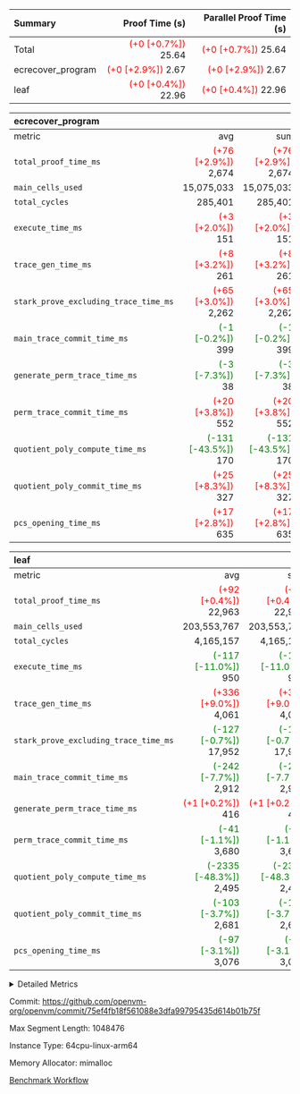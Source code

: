 | Summary | Proof Time (s) | Parallel Proof Time (s) |
|:---|---:|---:|
| Total | <span style='color: red'>(+0 [+0.7%])</span> 25.64 | <span style='color: red'>(+0 [+0.7%])</span> 25.64 |
| ecrecover_program | <span style='color: red'>(+0 [+2.9%])</span> 2.67 | <span style='color: red'>(+0 [+2.9%])</span> 2.67 |
| leaf | <span style='color: red'>(+0 [+0.4%])</span> 22.96 | <span style='color: red'>(+0 [+0.4%])</span> 22.96 |


| ecrecover_program |||||
|:---|---:|---:|---:|---:|
|metric|avg|sum|max|min|
| `total_proof_time_ms ` | <span style='color: red'>(+76 [+2.9%])</span> 2,674 | <span style='color: red'>(+76 [+2.9%])</span> 2,674 | <span style='color: red'>(+76 [+2.9%])</span> 2,674 | <span style='color: red'>(+76 [+2.9%])</span> 2,674 |
| `main_cells_used     ` |  15,075,033 |  15,075,033 |  15,075,033 |  15,075,033 |
| `total_cycles        ` |  285,401 |  285,401 |  285,401 |  285,401 |
| `execute_time_ms     ` | <span style='color: red'>(+3 [+2.0%])</span> 151 | <span style='color: red'>(+3 [+2.0%])</span> 151 | <span style='color: red'>(+3 [+2.0%])</span> 151 | <span style='color: red'>(+3 [+2.0%])</span> 151 |
| `trace_gen_time_ms   ` | <span style='color: red'>(+8 [+3.2%])</span> 261 | <span style='color: red'>(+8 [+3.2%])</span> 261 | <span style='color: red'>(+8 [+3.2%])</span> 261 | <span style='color: red'>(+8 [+3.2%])</span> 261 |
| `stark_prove_excluding_trace_time_ms` | <span style='color: red'>(+65 [+3.0%])</span> 2,262 | <span style='color: red'>(+65 [+3.0%])</span> 2,262 | <span style='color: red'>(+65 [+3.0%])</span> 2,262 | <span style='color: red'>(+65 [+3.0%])</span> 2,262 |
| `main_trace_commit_time_ms` | <span style='color: green'>(-1 [-0.2%])</span> 399 | <span style='color: green'>(-1 [-0.2%])</span> 399 | <span style='color: green'>(-1 [-0.2%])</span> 399 | <span style='color: green'>(-1 [-0.2%])</span> 399 |
| `generate_perm_trace_time_ms` | <span style='color: green'>(-3 [-7.3%])</span> 38 | <span style='color: green'>(-3 [-7.3%])</span> 38 | <span style='color: green'>(-3 [-7.3%])</span> 38 | <span style='color: green'>(-3 [-7.3%])</span> 38 |
| `perm_trace_commit_time_ms` | <span style='color: red'>(+20 [+3.8%])</span> 552 | <span style='color: red'>(+20 [+3.8%])</span> 552 | <span style='color: red'>(+20 [+3.8%])</span> 552 | <span style='color: red'>(+20 [+3.8%])</span> 552 |
| `quotient_poly_compute_time_ms` | <span style='color: green'>(-131 [-43.5%])</span> 170 | <span style='color: green'>(-131 [-43.5%])</span> 170 | <span style='color: green'>(-131 [-43.5%])</span> 170 | <span style='color: green'>(-131 [-43.5%])</span> 170 |
| `quotient_poly_commit_time_ms` | <span style='color: red'>(+25 [+8.3%])</span> 327 | <span style='color: red'>(+25 [+8.3%])</span> 327 | <span style='color: red'>(+25 [+8.3%])</span> 327 | <span style='color: red'>(+25 [+8.3%])</span> 327 |
| `pcs_opening_time_ms ` | <span style='color: red'>(+17 [+2.8%])</span> 635 | <span style='color: red'>(+17 [+2.8%])</span> 635 | <span style='color: red'>(+17 [+2.8%])</span> 635 | <span style='color: red'>(+17 [+2.8%])</span> 635 |

| leaf |||||
|:---|---:|---:|---:|---:|
|metric|avg|sum|max|min|
| `total_proof_time_ms ` | <span style='color: red'>(+92 [+0.4%])</span> 22,963 | <span style='color: red'>(+92 [+0.4%])</span> 22,963 | <span style='color: red'>(+92 [+0.4%])</span> 22,963 | <span style='color: red'>(+92 [+0.4%])</span> 22,963 |
| `main_cells_used     ` |  203,553,767 |  203,553,767 |  203,553,767 |  203,553,767 |
| `total_cycles        ` |  4,165,157 |  4,165,157 |  4,165,157 |  4,165,157 |
| `execute_time_ms     ` | <span style='color: green'>(-117 [-11.0%])</span> 950 | <span style='color: green'>(-117 [-11.0%])</span> 950 | <span style='color: green'>(-117 [-11.0%])</span> 950 | <span style='color: green'>(-117 [-11.0%])</span> 950 |
| `trace_gen_time_ms   ` | <span style='color: red'>(+336 [+9.0%])</span> 4,061 | <span style='color: red'>(+336 [+9.0%])</span> 4,061 | <span style='color: red'>(+336 [+9.0%])</span> 4,061 | <span style='color: red'>(+336 [+9.0%])</span> 4,061 |
| `stark_prove_excluding_trace_time_ms` | <span style='color: green'>(-127 [-0.7%])</span> 17,952 | <span style='color: green'>(-127 [-0.7%])</span> 17,952 | <span style='color: green'>(-127 [-0.7%])</span> 17,952 | <span style='color: green'>(-127 [-0.7%])</span> 17,952 |
| `main_trace_commit_time_ms` | <span style='color: green'>(-242 [-7.7%])</span> 2,912 | <span style='color: green'>(-242 [-7.7%])</span> 2,912 | <span style='color: green'>(-242 [-7.7%])</span> 2,912 | <span style='color: green'>(-242 [-7.7%])</span> 2,912 |
| `generate_perm_trace_time_ms` | <span style='color: red'>(+1 [+0.2%])</span> 416 | <span style='color: red'>(+1 [+0.2%])</span> 416 | <span style='color: red'>(+1 [+0.2%])</span> 416 | <span style='color: red'>(+1 [+0.2%])</span> 416 |
| `perm_trace_commit_time_ms` | <span style='color: green'>(-41 [-1.1%])</span> 3,680 | <span style='color: green'>(-41 [-1.1%])</span> 3,680 | <span style='color: green'>(-41 [-1.1%])</span> 3,680 | <span style='color: green'>(-41 [-1.1%])</span> 3,680 |
| `quotient_poly_compute_time_ms` | <span style='color: green'>(-2335 [-48.3%])</span> 2,495 | <span style='color: green'>(-2335 [-48.3%])</span> 2,495 | <span style='color: green'>(-2335 [-48.3%])</span> 2,495 | <span style='color: green'>(-2335 [-48.3%])</span> 2,495 |
| `quotient_poly_commit_time_ms` | <span style='color: green'>(-103 [-3.7%])</span> 2,681 | <span style='color: green'>(-103 [-3.7%])</span> 2,681 | <span style='color: green'>(-103 [-3.7%])</span> 2,681 | <span style='color: green'>(-103 [-3.7%])</span> 2,681 |
| `pcs_opening_time_ms ` | <span style='color: green'>(-97 [-3.1%])</span> 3,076 | <span style='color: green'>(-97 [-3.1%])</span> 3,076 | <span style='color: green'>(-97 [-3.1%])</span> 3,076 | <span style='color: green'>(-97 [-3.1%])</span> 3,076 |



<details>
<summary>Detailed Metrics</summary>

| group | num_segments | keygen_time_ms | commit_exe_time_ms |
| --- | --- | --- | --- |
| ecrecover_program | 1 | 1,028 | 11 | 

| group | air_name | quotient_deg | interactions | constraints |
| --- | --- | --- | --- | --- |
| ecrecover_program | AccessAdapterAir<16> | 2 | 5 | 14 | 
| ecrecover_program | AccessAdapterAir<2> | 2 | 5 | 14 | 
| ecrecover_program | AccessAdapterAir<32> | 2 | 5 | 14 | 
| ecrecover_program | AccessAdapterAir<4> | 2 | 5 | 14 | 
| ecrecover_program | AccessAdapterAir<64> | 2 | 5 | 14 | 
| ecrecover_program | AccessAdapterAir<8> | 2 | 5 | 14 | 
| ecrecover_program | BitwiseOperationLookupAir<8> | 2 | 2 | 4 | 
| ecrecover_program | KeccakVmAir | 2 | 321 | 4,571 | 
| ecrecover_program | MemoryMerkleAir<8> | 2 | 4 | 40 | 
| ecrecover_program | PersistentBoundaryAir<8> | 2 | 3 | 6 | 
| ecrecover_program | PhantomAir | 2 | 3 | 5 | 
| ecrecover_program | Poseidon2PeripheryAir<BabyBearParameters>, 1> | 2 | 1 | 286 | 
| ecrecover_program | ProgramAir | 1 | 1 | 4 | 
| ecrecover_program | RangeTupleCheckerAir<2> | 1 | 1 | 4 | 
| ecrecover_program | VariableRangeCheckerAir | 1 | 1 | 4 | 
| ecrecover_program | VmAirWrapper<Rv32BaseAluAdapterAir, BaseAluCoreAir<4, 8> | 2 | 19 | 43 | 
| ecrecover_program | VmAirWrapper<Rv32BaseAluAdapterAir, LessThanCoreAir<4, 8> | 2 | 17 | 39 | 
| ecrecover_program | VmAirWrapper<Rv32BaseAluAdapterAir, ShiftCoreAir<4, 8> | 2 | 23 | 90 | 
| ecrecover_program | VmAirWrapper<Rv32BranchAdapterAir, BranchEqualCoreAir<4> | 2 | 11 | 25 | 
| ecrecover_program | VmAirWrapper<Rv32BranchAdapterAir, BranchLessThanCoreAir<4, 8> | 2 | 13 | 41 | 
| ecrecover_program | VmAirWrapper<Rv32CondRdWriteAdapterAir, Rv32JalLuiCoreAir> | 2 | 10 | 22 | 
| ecrecover_program | VmAirWrapper<Rv32HintStoreAdapterAir, Rv32HintStoreCoreAir> | 2 | 15 | 17 | 
| ecrecover_program | VmAirWrapper<Rv32IsEqualModAdapterAir<2, 1, 32, 32>, ModularIsEqualCoreAir<32, 4, 8> | 2 | 25 | 223 | 
| ecrecover_program | VmAirWrapper<Rv32JalrAdapterAir, Rv32JalrCoreAir> | 2 | 16 | 20 | 
| ecrecover_program | VmAirWrapper<Rv32LoadStoreAdapterAir, LoadSignExtendCoreAir<4, 8> | 2 | 18 | 33 | 
| ecrecover_program | VmAirWrapper<Rv32LoadStoreAdapterAir, LoadStoreCoreAir<4> | 2 | 17 | 38 | 
| ecrecover_program | VmAirWrapper<Rv32MultAdapterAir, DivRemCoreAir<4, 8> | 2 | 25 | 88 | 
| ecrecover_program | VmAirWrapper<Rv32MultAdapterAir, MulHCoreAir<4, 8> | 2 | 24 | 38 | 
| ecrecover_program | VmAirWrapper<Rv32MultAdapterAir, MultiplicationCoreAir<4, 8> | 2 | 19 | 26 | 
| ecrecover_program | VmAirWrapper<Rv32RdWriteAdapterAir, Rv32AuipcCoreAir> | 2 | 11 | 15 | 
| ecrecover_program | VmAirWrapper<Rv32VecHeapAdapterAir<1, 2, 2, 32, 32>, FieldExpressionCoreAir> | 2 | 411 | 481 | 
| ecrecover_program | VmAirWrapper<Rv32VecHeapAdapterAir<2, 1, 1, 32, 32>, FieldExpressionCoreAir> | 2 | 156 | 189 | 
| ecrecover_program | VmAirWrapper<Rv32VecHeapAdapterAir<2, 2, 2, 32, 32>, FieldExpressionCoreAir> | 2 | 422 | 456 | 
| ecrecover_program | VmConnectorAir | 2 | 3 | 9 | 
| leaf | AccessAdapterAir<2> | 4 | 5 | 12 | 
| leaf | AccessAdapterAir<4> | 4 | 5 | 12 | 
| leaf | AccessAdapterAir<8> | 4 | 5 | 12 | 
| leaf | FriReducedOpeningAir | 4 | 31 | 53 | 
| leaf | NativePoseidon2Air<BabyBearParameters>, 1> | 4 | 176 | 590 | 
| leaf | PhantomAir | 4 | 3 | 4 | 
| leaf | ProgramAir | 1 | 1 | 4 | 
| leaf | VariableRangeCheckerAir | 1 | 1 | 4 | 
| leaf | VmAirWrapper<BranchNativeAdapterAir, BranchEqualCoreAir<1> | 2 | 11 | 23 | 
| leaf | VmAirWrapper<JalNativeAdapterAir, JalCoreAir> | 4 | 7 | 6 | 
| leaf | VmAirWrapper<NativeAdapterAir<2, 0>, PublicValuesCoreAir> | 4 | 11 | 23 | 
| leaf | VmAirWrapper<NativeAdapterAir<2, 1>, FieldArithmeticCoreAir> | 4 | 15 | 23 | 
| leaf | VmAirWrapper<NativeLoadStoreAdapterAir<1>, NativeLoadStoreCoreAir<1> | 4 | 15 | 20 | 
| leaf | VmAirWrapper<NativeLoadStoreAdapterAir<4>, NativeLoadStoreCoreAir<4> | 4 | 15 | 20 | 
| leaf | VmAirWrapper<NativeVectorizedAdapterAir<4>, FieldExtensionCoreAir> | 4 | 15 | 23 | 
| leaf | VmConnectorAir | 4 | 3 | 8 | 
| leaf | VolatileBoundaryAir | 4 | 4 | 16 | 

| group | air_name | idx | rows | prep_cols | perm_cols | main_cols | cells |
| --- | --- | --- | --- | --- | --- | --- | --- |
| leaf | AccessAdapterAir<2> | 0 | 1,048,576 |  | 16 | 11 | 28,311,552 | 
| leaf | AccessAdapterAir<4> | 0 | 524,288 |  | 16 | 13 | 15,204,352 | 
| leaf | AccessAdapterAir<8> | 0 | 512 |  | 16 | 17 | 16,896 | 
| leaf | FriReducedOpeningAir | 0 | 1,048,576 |  | 36 | 26 | 65,011,712 | 
| leaf | NativePoseidon2Air<BabyBearParameters>, 1> | 0 | 131,072 |  | 356 | 399 | 98,959,360 | 
| leaf | PhantomAir | 0 | 32,768 |  | 8 | 6 | 458,752 | 
| leaf | ProgramAir | 0 | 524,288 |  | 8 | 10 | 9,437,184 | 
| leaf | VariableRangeCheckerAir | 0 | 262,144 | 2 | 8 | 1 | 2,359,296 | 
| leaf | VmAirWrapper<BranchNativeAdapterAir, BranchEqualCoreAir<1> | 0 | 1,048,576 |  | 28 | 23 | 53,477,376 | 
| leaf | VmAirWrapper<JalNativeAdapterAir, JalCoreAir> | 0 | 65,536 |  | 12 | 10 | 1,441,792 | 
| leaf | VmAirWrapper<NativeAdapterAir<2, 0>, PublicValuesCoreAir> | 0 | 64 |  | 16 | 23 | 2,496 | 
| leaf | VmAirWrapper<NativeAdapterAir<2, 1>, FieldArithmeticCoreAir> | 0 | 2,097,152 |  | 20 | 30 | 104,857,600 | 
| leaf | VmAirWrapper<NativeLoadStoreAdapterAir<1>, NativeLoadStoreCoreAir<1> | 0 | 2,097,152 |  | 36 | 25 | 127,926,272 | 
| leaf | VmAirWrapper<NativeLoadStoreAdapterAir<4>, NativeLoadStoreCoreAir<4> | 0 | 131,072 |  | 36 | 34 | 9,175,040 | 
| leaf | VmAirWrapper<NativeVectorizedAdapterAir<4>, FieldExtensionCoreAir> | 0 | 262,144 |  | 20 | 40 | 15,728,640 | 
| leaf | VmConnectorAir | 0 | 2 | 1 | 8 | 4 | 24 | 
| leaf | VolatileBoundaryAir | 0 | 2,097,152 |  | 8 | 11 | 39,845,888 | 

| group | air_name | segment | rows | prep_cols | perm_cols | main_cols | cells |
| --- | --- | --- | --- | --- | --- | --- | --- |
| ecrecover_program | AccessAdapterAir<16> | 0 | 16,384 |  | 24 | 25 | 802,816 | 
| ecrecover_program | AccessAdapterAir<2> | 0 | 256 |  | 24 | 11 | 8,960 | 
| ecrecover_program | AccessAdapterAir<32> | 0 | 8,192 |  | 24 | 41 | 532,480 | 
| ecrecover_program | AccessAdapterAir<4> | 0 | 128 |  | 24 | 13 | 4,736 | 
| ecrecover_program | AccessAdapterAir<8> | 0 | 32,768 |  | 24 | 17 | 1,343,488 | 
| ecrecover_program | BitwiseOperationLookupAir<8> | 0 | 65,536 | 3 | 8 | 2 | 655,360 | 
| ecrecover_program | KeccakVmAir | 0 | 128 |  | 1,288 | 3,164 | 569,856 | 
| ecrecover_program | MemoryMerkleAir<8> | 0 | 4,096 |  | 20 | 32 | 212,992 | 
| ecrecover_program | PersistentBoundaryAir<8> | 0 | 4,096 |  | 12 | 20 | 131,072 | 
| ecrecover_program | PhantomAir | 0 | 64 |  | 12 | 6 | 1,152 | 
| ecrecover_program | Poseidon2PeripheryAir<BabyBearParameters>, 1> | 0 | 4,096 |  | 8 | 300 | 1,261,568 | 
| ecrecover_program | ProgramAir | 0 | 16,384 |  | 8 | 10 | 294,912 | 
| ecrecover_program | RangeTupleCheckerAir<2> | 0 | 524,288 | 2 | 8 | 1 | 4,718,592 | 
| ecrecover_program | VariableRangeCheckerAir | 0 | 262,144 | 2 | 8 | 1 | 2,359,296 | 
| ecrecover_program | VmAirWrapper<Rv32BaseAluAdapterAir, BaseAluCoreAir<4, 8> | 0 | 131,072 |  | 80 | 36 | 15,204,352 | 
| ecrecover_program | VmAirWrapper<Rv32BaseAluAdapterAir, LessThanCoreAir<4, 8> | 0 | 2,048 |  | 40 | 37 | 157,696 | 
| ecrecover_program | VmAirWrapper<Rv32BaseAluAdapterAir, ShiftCoreAir<4, 8> | 0 | 16,384 |  | 52 | 53 | 1,720,320 | 
| ecrecover_program | VmAirWrapper<Rv32BranchAdapterAir, BranchEqualCoreAir<4> | 0 | 16,384 |  | 48 | 26 | 1,212,416 | 
| ecrecover_program | VmAirWrapper<Rv32BranchAdapterAir, BranchLessThanCoreAir<4, 8> | 0 | 32,768 |  | 56 | 32 | 2,883,584 | 
| ecrecover_program | VmAirWrapper<Rv32CondRdWriteAdapterAir, Rv32JalLuiCoreAir> | 0 | 8,192 |  | 44 | 18 | 507,904 | 
| ecrecover_program | VmAirWrapper<Rv32HintStoreAdapterAir, Rv32HintStoreCoreAir> | 0 | 256 |  | 36 | 26 | 15,872 | 
| ecrecover_program | VmAirWrapper<Rv32IsEqualModAdapterAir<2, 1, 32, 32>, ModularIsEqualCoreAir<32, 4, 8> | 0 | 4,096 |  | 56 | 166 | 909,312 | 
| ecrecover_program | VmAirWrapper<Rv32JalrAdapterAir, Rv32JalrCoreAir> | 0 | 8,192 |  | 36 | 28 | 524,288 | 
| ecrecover_program | VmAirWrapper<Rv32LoadStoreAdapterAir, LoadSignExtendCoreAir<4, 8> | 0 | 4,096 |  | 76 | 35 | 454,656 | 
| ecrecover_program | VmAirWrapper<Rv32LoadStoreAdapterAir, LoadStoreCoreAir<4> | 0 | 131,072 |  | 72 | 40 | 14,680,064 | 
| ecrecover_program | VmAirWrapper<Rv32MultAdapterAir, MulHCoreAir<4, 8> | 0 | 8 |  | 100 | 39 | 1,112 | 
| ecrecover_program | VmAirWrapper<Rv32MultAdapterAir, MultiplicationCoreAir<4, 8> | 0 | 4,096 |  | 80 | 31 | 454,656 | 
| ecrecover_program | VmAirWrapper<Rv32RdWriteAdapterAir, Rv32AuipcCoreAir> | 0 | 4,096 |  | 28 | 21 | 200,704 | 
| ecrecover_program | VmAirWrapper<Rv32VecHeapAdapterAir<1, 2, 2, 32, 32>, FieldExpressionCoreAir> | 0 | 2,048 |  | 828 | 543 | 2,807,808 | 
| ecrecover_program | VmAirWrapper<Rv32VecHeapAdapterAir<2, 1, 1, 32, 32>, FieldExpressionCoreAir> | 0 | 32 |  | 316 | 261 | 18,464 | 
| ecrecover_program | VmAirWrapper<Rv32VecHeapAdapterAir<2, 2, 2, 32, 32>, FieldExpressionCoreAir> | 0 | 1,024 |  | 848 | 619 | 1,502,208 | 
| ecrecover_program | VmConnectorAir | 0 | 2 | 1 | 12 | 4 | 32 | 

| group | idx | trace_gen_time_ms | total_proof_time_ms | total_cycles | total_cells | stark_prove_excluding_trace_time_ms | quotient_poly_compute_time_ms | quotient_poly_commit_time_ms | perm_trace_commit_time_ms | pcs_opening_time_ms | main_trace_commit_time_ms | main_cells_used | generate_perm_trace_time_ms | execute_time_ms |
| --- | --- | --- | --- | --- | --- | --- | --- | --- | --- | --- | --- | --- | --- | --- |
| leaf | 0 | 4,061 | 22,963 | 4,165,157 | 572,214,232 | 17,952 | 2,495 | 2,681 | 3,680 | 3,076 | 2,912 | 203,553,767 | 416 | 950 | 

| group | segment | trace_gen_time_ms | total_proof_time_ms | total_cycles | total_cells | stark_prove_excluding_trace_time_ms | quotient_poly_compute_time_ms | quotient_poly_commit_time_ms | perm_trace_commit_time_ms | pcs_opening_time_ms | main_trace_commit_time_ms | main_cells_used | generate_perm_trace_time_ms | execute_time_ms |
| --- | --- | --- | --- | --- | --- | --- | --- | --- | --- | --- | --- | --- | --- | --- |
| ecrecover_program | 0 | 261 | 2,674 | 285,401 | 56,172,159 | 2,262 | 170 | 327 | 552 | 635 | 399 | 15,075,033 | 38 | 151 | 

</details>


Commit: https://github.com/openvm-org/openvm/commit/75ef4fb18f561088e3dfa99795435d614b01b75f

Max Segment Length: 1048476

Instance Type: 64cpu-linux-arm64

Memory Allocator: mimalloc

[Benchmark Workflow](https://github.com/openvm-org/openvm/actions/runs/12957495112)
